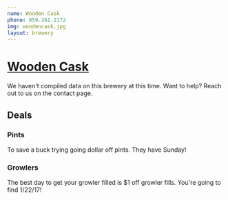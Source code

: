 ```yaml
---
name: Wooden Cask
phone: 859.261.2172
img: woodencask.jpg
layout: brewery
---
```


# [Wooden Cask](https://twitter.com/Woodencaskbrew) #

We haven't compiled data on this brewery at this time. Want to help? Reach out to us on the contact page.

## Deals ##

### Pints ###

To save a buck trying going dollar off pints. They have Sunday!

### Growlers ###

The best day to get your growler filled is $1 off growler fills. You're going to find 1/22/17!










    